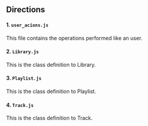 ## **Directions**  

#### **1. `user_acions.js`**
This file contains the operations performed like an user.
&nbsp;
&nbsp;
&nbsp;

#### **2. `Library.js`**
This is the class definition to Library.
&nbsp;
&nbsp;
&nbsp;

#### **3. `Playlist.js`**
This is the class definition to Playlist.
&nbsp;
&nbsp;
&nbsp;

#### **4. `Track.js`**
This is the class definition to Track.